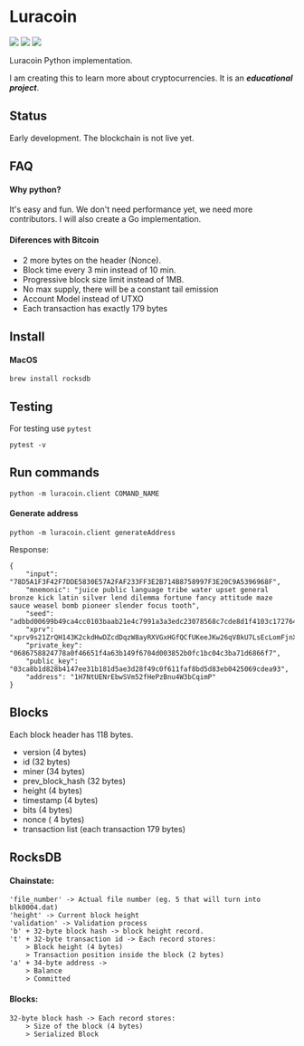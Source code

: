 # Luracoin
![](https://travis-ci.com/luracoin/luracoin-python.svg?branch=master)
![](https://img.shields.io/badge/code%20style-black-000000.svg)
![](https://img.shields.io/badge/status-in%20development-red.svg)

Luracoin Python implementation.

I am creating this to learn more about cryptocurrencies. It is an __*educational project*__.

## Status
Early development. The blockchain is not live yet.


## FAQ
#### Why python?
It's easy and fun. We don't need performance yet, we need more contributors. I will also create a Go implementation.

#### Diferences with Bitcoin 
- 2 more bytes on the header (Nonce).  
- Block time every 3 min instead of 10 min.  
- Progressive block size limit instead of 1MB.
- No max supply, there will be a constant tail emission
- Account Model instead of UTXO
- Each transaction has exactly 179 bytes


## Install

#### MacOS
```shell
brew install rocksdb
```


## Testing
For testing use ```pytest```
```shell
pytest -v
```

## Run commands
```
python -m luracoin.client COMAND_NAME
```

#### Generate address

```
python -m luracoin.client generateAddress
```

Response:
```
{
    "input": "78D5A1F3F42F7DDE5830E57A2FAF233FF3E2B714B8758997F3E20C9A5396968F",
    "mnemonic": "juice public language tribe water upset general bronze kick latin silver lend dilemma fortune fancy attitude maze sauce weasel bomb pioneer slender focus tooth",
    "seed": "adbbd00699b49ca4cc0103baab21e4c7991a3a3edc23078568c7cde8d1f4103c1727644f7f4e45e5277948485e74ae32048ea37db07f340cf0e6e24314cd02b9",
    "xprv": "xprv9s21ZrQH143K2ckdHwDZcdDqzW8ayRXVGxHGfQCfUKeeJKw26qV8kU7LsEcLomFjnXCBzQVEsBvMxVYQ1yjBz7S2QQ4DCXSYj6LFs7cc366",
    "private_key": "0686758824778a0f46651f4a63b149f6704d003852b0fc1bc04c3ba71d6866f7",
    "public_key": "03ca8b1d828b4147ee31b181d5ae3d28f49c0f611faf8bd5d83eb0425069cdea93",
    "address": "1H7NtUENrEbwSVm52fHePzBnu4W3bCqimP"
}
```

## Blocks

Each block header has 118 bytes.

- version (4 bytes)
- id (32 bytes)
- miner (34 bytes)
- prev_block_hash (32 bytes)
- height (4 bytes)
- timestamp (4 bytes)
- bits (4 bytes)
- nonce ( 4 bytes)
- transaction list (each transaction 179 bytes)



## RocksDB 

#### Chainstate:

```
'file_number' -> Actual file number (eg. 5 that will turn into blk0004.dat)  
'height' -> Current block height
'validation' -> Validation process
'b' + 32-byte block hash -> block height record.
't' + 32-byte transaction id -> Each record stores:
    > Block height (4 bytes)
    > Transaction position inside the block (2 bytes)
'a' + 34-byte address ->
    > Balance
    > Committed
```

#### Blocks:
```
32-byte block hash -> Each record stores:
    > Size of the block (4 bytes)
    > Serialized Block
```  